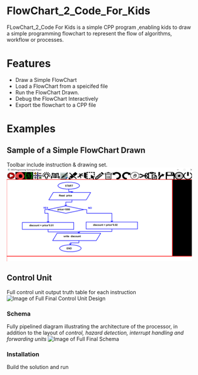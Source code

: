# FlowChart_2_Code_For_Kids



FLowChart_2_Code For Kids is a simple CPP program ,enabling kids to draw a simple programming flowchart to represent the flow of algorithms, workflow or processes.

#  Features

  - Draw a Simple FlowChart
  - Load a FlowChart from a speicifed file
  - Run the FlowChart Drawn.
  - Debug the FlowChart Interactively
  - Export tbe flowchart to a CPP file

# Examples
## Sample of a Simple FlowChart Drawn 
Toolbar include instruction & drawing set.  
![Image of Simple FlowChart](https://github.com/marwankefah/FlowChart_2_CPP/blob/master/chart1graph.PNG)
## Control Unit
Full control unit output truth table for each instruction
![Image of Full Final Control Unit Design](https://i.ibb.co/SX86fgK/Control-TT.png)
### Schema
Fully pipelined diagram illustrating the architecture of the processor, in addition to the layout of _control, hazard detection, interrupt handling and forwarding units_
![Image of Full Final Schema](https://i.ibb.co/F4RqtGs/Pipelined-Hazard-Schema1-Pipelined-ctrl-frwrd-unit-Pipelined-ctrl-frwrd-unit.png)


### Installation
Build the solution and run
